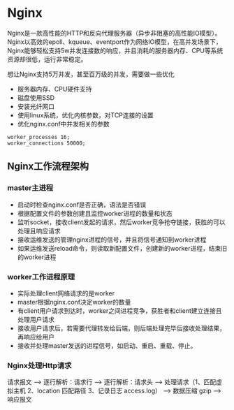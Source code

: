 # Nginx

Nginx是一款高性能的HTTP和反向代理服务器（异步非阻塞的高性能IO模型）。Nginx以高效的epoll、kqueue、eventport作为网络IO模型，在高并发场景下，Nginx能够轻松支持5w并发连接数的响应，并且消耗的服务器内存、CPU等系统资源却很低，运行非常稳定。

想让Nginx支持5万并发，甚至百万级的并发，需要做一些优化
- 服务器内存、CPU硬件支持
- 磁盘使用SSD
- 安装光纤网口
- 使用linux系统，优化内核参数，对TCP连接的设置
- 优化nginx.conf中并发相关的参数
```
worker_processes 16;
worker_connections 50000;
```

## Nginx工作流程架构

### master主进程

- 启动时检查nginx.conf是否正确，语法是否错误
- 根据配置文件的参数创建且监控worker进程的数量和状态
- 监听socket，接收client发起的请求，然后worker竞争抢夺链接，获胜的可以处理且响应请求
- 接收运维发送的管理nginx进程的信号，并且将信号通知到worker进程
- 如果运维发送reload命令，则读取新配置文件，创建新的worker进程，结束旧的worker进程

### worker工作进程原理

- 实际处理client网络请求的是worker
- master根据nginx.conf决定worker的数量
- 有client用户请求到达时，worker之间进程竞争，获胜者和client建立连接且处理用户请求
- 接收用户请求后，若需要代理转发给后端，则后端处理完毕后接收处理结果，再响应给用户
- 接收并处理master发送的进程信号，如启动、重启、重载、停止。

### Nginx处理Http请求

请求报文 --> 逐行解析：请求行 --> 逐行解析：请求头 --> 处理请求（1、匹配虚拟主机 2、location 匹配路径 3、记录日志 access.log） --> 数据压缩 gzip --> 响应报文